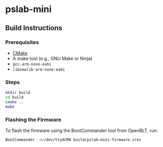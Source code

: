 # pslab-mini

## Build Instructions

### Prerequisites

- [CMake](https://cmake.org/)
- A make tool (e.g., GNU Make or Ninja)
- `gcc-arm-none-eabi`
- `libnewlib-arm-none-eabi`

### Steps

```sh
mkdir build
cd build
cmake ..
make
```

### Flashing the Firmware

To flash the firmware using the BootCommander tool from OpenBLT, run:

```sh
BootCommander -d=/dev/ttyACM0 build/pslab-mini-firmware.srec
```
